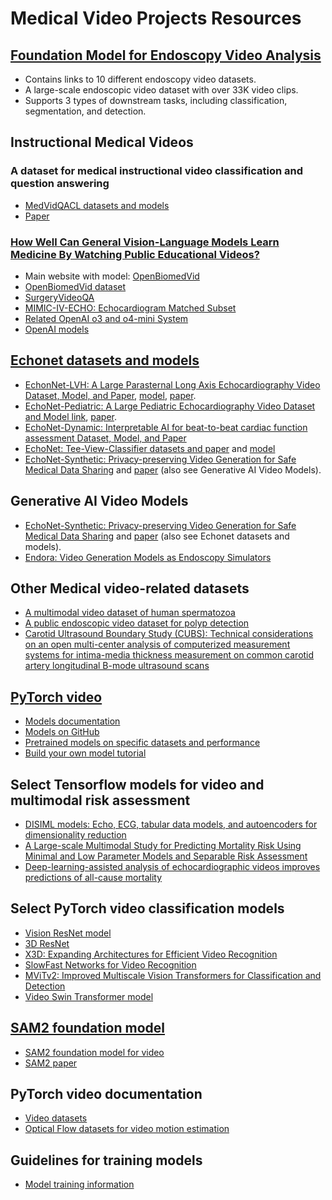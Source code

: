 # Medical Video Projects Resources

## [Foundation Model for Endoscopy Video Analysis](https://github.com/openmedlab/Endo-FM)
* Contains links to 10 different endoscopy video datasets.
* A large-scale endoscopic video dataset with over 33K video clips.
* Supports 3 types of downstream tasks, including classification, segmentation, and detection.

## Instructional Medical Videos
### A dataset for medical instructional video classification and question answering
* [MedVidQACL datasets and models](https://github.com/deepaknlp/MedVidQACL)
* [Paper](https://www.nature.com/articles/s41597-023-02036-y)
  
### [How Well Can General Vision-Language Models Learn Medicine By Watching Public Educational Videos?](https://arxiv.org/abs/2504.14391)
* Main website with model: [OpenBiomedVid](https://github.com/zou-group/OpenBiomedVid)
* [OpenBiomedVid dataset](https://huggingface.co/datasets/connectthapa84/OpenBiomedVid)
* [SurgeryVideoQA](https://huggingface.co/datasets/connectthapa84/SurgeryVideoQA)
* [MIMIC-IV-ECHO: Echocardiogram Matched Subset](https://physionet.org/content/mimic-iv-echo/0.1/)
* [Related OpenAI o3 and o4-mini System](https://openai.com/index/o3-o4-mini-system-card/)
* [OpenAI models](https://github.com/openai/gpt-oss)
  
## [Echonet datasets and models](https://github.com/echonet)
* [EchonNet-LVH: A Large Parasternal Long Axis Echocardiography Video Dataset, Model, and  Paper](https://echonet.github.io/lvh/), [model](https://github.com/echonet/lvh), [paper](https://jamanetwork.com/journals/jamacardiology/fullarticle/2789370).
* [EchoNet-Pediatric: A Large Pediatric Echocardiography Video Dataset and Model link](https://echonet.github.io/pediatric/index.html), [paper](https://www.clinicalkey.com/#!/content/playContent/1-s2.0-S0894731723000688?returnurl=https:%2F%2Flinkinghub.elsevier.com%2Fretrieve%2Fpii%2FS0894731723000688%3Fshowall%3Dtrue&referrer=https:%2F%2Fpubmed.ncbi.nlm.nih.gov%2F).
* [EchoNet-Dynamic: Interpretable AI for beat-to-beat cardiac function assessment Dataset, Model, and Paper](https://github.com/echonet/dynamic)
* [EchoNet: Tee-View-Classifier datasets and paper](https://aimi.stanford.edu/datasets/echonet-tee-view-classifier) and [model](https://github.com/echonet/tee-view-classifier)
* [EchoNet-Synthetic: Privacy-preserving Video Generation for Safe Medical Data Sharing](https://github.com/HReynaud/EchoNet-Synthetic) and [paper](https://arxiv.org/abs/2406.00808) (also see Generative AI Video Models).

## Generative AI Video Models
* [EchoNet-Synthetic: Privacy-preserving Video Generation for Safe Medical Data Sharing](https://github.com/HReynaud/EchoNet-Synthetic) and [paper](https://arxiv.org/abs/2406.00808)  (also see Echonet datasets and models).
* [Endora: Video Generation Models as Endoscopy Simulators](https://github.com/CUHK-AIM-Group/Endora)

## Other Medical video-related datasets
* [A multimodal video dataset of human spermatozoa](https://www.kaggle.com/datasets/stevenhicks/visem-video-dataset)
* [A public endoscopic video dataset for polyp detection](https://github.com/dashishi/LDPolypVideo-Benchmark)
* [Carotid Ultrasound Boundary Study (CUBS): Technical considerations on an open multi-center analysis of computerized measurement systems for intima-media thickness measurement on common carotid artery longitudinal B-mode ultrasound scans](https://data.mendeley.com/datasets/m7ndn58sv6/1)
  
## [PyTorch video](https://pytorchvideo.org/)
* [Models documentation](https://pytorchvideo.readthedocs.io/en/latest/models.html)
* [Models on GitHub](https://github.com/facebookresearch/pytorchvideo/tree/main/pytorchvideo/models/hub)
* [Pretrained models on specific datasets and performance](https://github.com/facebookresearch/pytorchvideo/blob/main/docs/source/model_zoo.md)
* [Build your own model tutorial](https://pytorchvideo.org/docs/tutorial_accelerator_build_your_model#introduction)

## Select Tensorflow models for video and multimodal risk assessment
* [DISIML models: Echo, ECG, tabular data models, and autoencoders for dimensionality reduction](https://alvarouc.gitlab.io/disiml/)
* [A Large-scale Multimodal Study for Predicting Mortality Risk Using Minimal and Low Parameter Models and Separable Risk Assessment](https://ieeexplore.ieee.org/abstract/document/10839321)
* [Deep-learning-assisted analysis of echocardiographic videos improves predictions of all-cause mortality](https://www.nature.com/articles/s41551-020-00667-9)
  
## Select PyTorch video classification models
* [Vision ResNet model](https://docs.pytorch.org/vision/stable/models/video_resnet.html)
* [3D ResNet](https://pytorch.org/hub/facebookresearch_pytorchvideo_resnet/)
* [X3D: Expanding Architectures for Efficient Video Recognition](https://pytorch.org/hub/facebookresearch_pytorchvideo_x3d/)
* [SlowFast Networks for Video Recognition](https://pytorch.org/hub/facebookresearch_pytorchvideo_slowfast/)
* [MViTv2: Improved Multiscale Vision Transformers for Classification and Detection](https://docs.pytorch.org/vision/main/models/video_mvit.html)
* [Video Swin Transformer model](https://docs.pytorch.org/vision/stable/models/video_swin_transformer.html)

## [SAM2 foundation model](https://ai.meta.com/sam2/)
* [SAM2 foundation model for video](https://github.com/facebookresearch/sam2)
* [SAM2 paper](https://ai.meta.com/research/publications/sam-2-segment-anything-in-images-and-videos/)

## PyTorch video documentation
* [Video datasets](https://docs.pytorch.org/vision/main/datasets.html#video-classification)
* [Optical Flow datasets for video motion estimation](https://docs.pytorch.org/vision/main/datasets.html#optical-flow)

## Guidelines for training models
* [Model training information](https://github.com/pattichis/AIMV/blob/main/opt.md)


